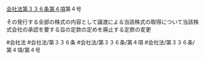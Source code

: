 [会社法第３３６条第４項](会社法＿＿＿＿第３３６条第４項)第４号

その発行する全部の株式の内容として譲渡による当該株式の取得について当該株式会社の承認を要する旨の定款の定めを廃止する定款の変更


#会社法
#会社法/第３３６条
#会社法/第３３６条/第４項
#会社法/第３３６条/第４項/第４号
